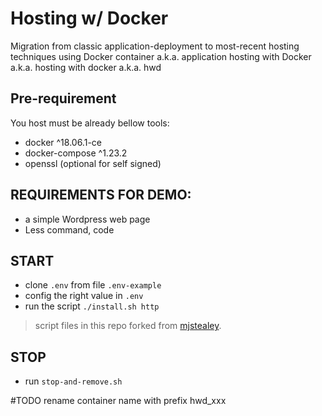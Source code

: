 # Hosting w/ Docker
Migration from classic application-deployment to most-recent hosting techniques using Docker container
a.k.a. application hosting with Docker
a.k.a. hosting with docker 
a.k.a. hwd

## Pre-requirement
You host must be already bellow tools:
- docker ^18.06.1-ce
- docker-compose ^1.23.2
- openssl (optional for self signed)

## REQUIREMENTS FOR DEMO:
- a simple Wordpress web page
- Less command, code

## START
- clone `.env` from file `.env-example`
- config the right value in `.env`
- run the script `./install.sh http`
> script files in this repo forked from [mjstealey](https://github.com/mjstealey/wordpress-nginx-docker).


## STOP
- run `stop-and-remove.sh`

#TODO rename container name with prefix hwd_xxx